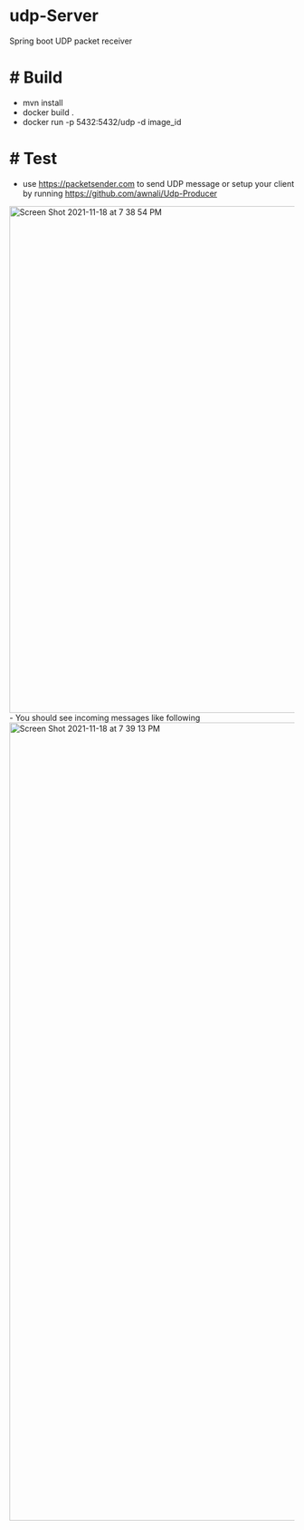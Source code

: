 # udp-Server
Spring boot UDP packet receiver

# # Build
- mvn install
- docker build .
- docker run -p 5432:5432/udp -d image_id

# # Test
- use https://packetsender.com to send UDP message or setup your client by running https://github.com/awnali/Udp-Producer
<img width="894" alt="Screen Shot 2021-11-18 at 7 38 54 PM" src="https://user-images.githubusercontent.com/627361/142446985-3a08de41-e515-41e4-82d5-035d884abdb6.png">
- You should see incoming messages like following
<img width="1408" alt="Screen Shot 2021-11-18 at 7 39 13 PM" src="https://user-images.githubusercontent.com/627361/142447162-edb2f0b2-9094-4fa9-a5d0-13ae947aa68d.png">
